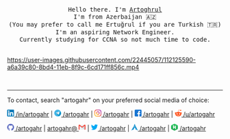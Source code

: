 <p align="center">
  <br>
  <br>
  <samp>Hello there. I'm <a href="https://linkedin.com/in/artogahr">Artoghrul</a><br>I'm from Azerbaijan 🇦🇿<br>(You may prefer to call me Ertuğrul if you are Turkish 🇹🇷)<br> I'm an aspiring Network Engineer.
<br>Currently studying for CCNA so not much time to code.<br>
  </samp>
  <br>

https://user-images.githubusercontent.com/22445057/112125590-a6a39c80-8bd4-11eb-8f9c-6cd171ff856c.mp4


  <br>
</p>

------------

To contact, search "artogahr" on your preferred social media of choice:

[<img title="Linkedin" src="https://raw.githubusercontent.com/artogahr/artogahr/master/assets/linkedin.png" width="16" height="16" /> /in/artogahr](linkedin.com/in/artogahr)
 | [<img title="Telegram" src="https://raw.githubusercontent.com/artogahr/artogahr/master/assets/telegram.png" width="16" height="16" /> /artogahr](https://t.me/artogahr)
 | [<img title="Instagram" src="https://raw.githubusercontent.com/artogahr/artogahr/master/assets/instagram.png" width="16" height="16" /> /artogahr](https://instagram.com/artogahr)
 | [<img title="Facebook" src="https://raw.githubusercontent.com/artogahr/artogahr/master/assets/facebook.png" width="16" height="16" /> /artogahr](https://facebook.com/artogahr)
 | [<img title="Reddit" src="https://raw.githubusercontent.com/artogahr/artogahr/master/assets/reddit1.png" width="16" height="16" /> /u/artogahr](https://reddit.com/u/artogahr)  
 
 [<img title="Github" src="https://raw.githubusercontent.com/artogahr/artogahr/master/assets/github.png" width="16" height="16" /> /artogahr](https://github.com/artogahr)
 | [artogahr@ <img title="Mail" src="https://raw.githubusercontent.com/artogahr/artogahr/master/assets/gmail.png" width="16" height="16" />](mailto:artogahr@gmail.com)
 | [<img title="Twitter" src="https://raw.githubusercontent.com/artogahr/artogahr/master/assets/twitter.png" width="16" height="16" /> /artogahr](https://twitter.com/artogahr)
 | [<img title="Arch" src="https://raw.githubusercontent.com/artogahr/artogahr/master/assets/arch.png" width="16" height="16" /> /artogahr](https://aur.archlinux.org/account/artogahr)
 | [<img title="HackerRank" src="https://raw.githubusercontent.com/artogahr/artogahr/master/assets/hackerrank1.png" width="16" height="16" /> /artogahr](https://www.hackerrank.com/artogahr)
